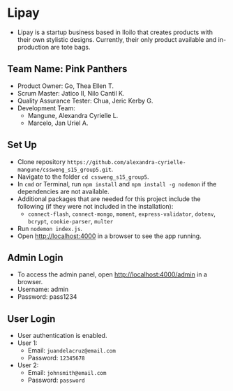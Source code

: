 # Lipay
* Lipay is a startup business based in Iloilo that creates products with their own stylistic designs. Currently, their only product available and in-production are tote bags.

## Team Name: Pink Panthers
* Product Owner: Go, Thea Ellen T.
* Scrum Master: Jatico II, Nilo Cantil K.
* Quality Assurance Tester: Chua, Jeric Kerby G.
* Development Team: 
  * Mangune, Alexandra Cyrielle L.
  * Marcelo, Jan Uriel A.


## Set Up
* Clone repository `https://github.com/alexandra-cyrielle-mangune/cssweng_s15_group5.git`. 
* Navigate to the folder `cd cssweng_s15_group5`.
* In `cmd` or Terminal, run `npm install` and `npm install -g nodemon` if the dependencies are not available. 
* Additional packages that are needed for this project include the following (if they were not included in the installation):
  * `connect-flash`, `connect-mongo`, `moment`, `express-validator`, `dotenv`, `bcrypt`, `cookie-parser`, `multer`
* Run `nodemon index.js`.
* Open [http://localhost:4000]() in a browser to see the app running.

## Admin Login
* To access the admin panel, open [http://localhost:4000/admin]() in a browser.
* Username: admin
* Password: pass1234

## User Login
* User authentication is enabled.
* User 1:
  * Email: `juandelacruz@email.com`
  * Password: `12345678`
* User 2:
  * Email: `johnsmith@email.com`
  * Password: `password`